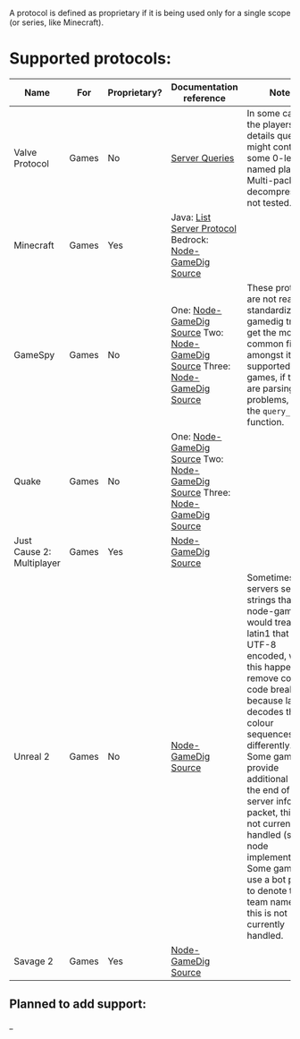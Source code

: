A protocol is defined as proprietary if it is being used only for a single scope (or series, like Minecraft).

# Supported protocols:

| Name                      | For   | Proprietary? | Documentation reference                                                                                                                                                                                                                                                                                             | Notes                                                                                                                                                                                                                                                                                                                                                                                                                             |
|---------------------------|-------|--------------|---------------------------------------------------------------------------------------------------------------------------------------------------------------------------------------------------------------------------------------------------------------------------------------------------------------------|-----------------------------------------------------------------------------------------------------------------------------------------------------------------------------------------------------------------------------------------------------------------------------------------------------------------------------------------------------------------------------------------------------------------------------------|
| Valve Protocol            | Games | No           | [Server Queries](https://developer.valvesoftware.com/wiki/Server_queries)                                                                                                                                                                                                                                           | In some cases, the players details query might contain some 0-length named players. Multi-packet decompression not tested.                                                                                                                                                                                                                                                                                                        |
| Minecraft                 | Games | Yes          | Java: [List Server Protocol](https://wiki.vg/Server_List_Ping) <br> Bedrock: [Node-GameDig Source](https://github.com/gamedig/node-gamedig/blob/master/protocols/minecraftbedrock.js)                                                                                                                               |                                                                                                                                                                                                                                                                                                                                                                                                                                   |
| GameSpy                   | Games | No           | One: [Node-GameDig Source](https://github.com/gamedig/node-gamedig/blob/master/protocols/gamespy1.js) Two: [Node-GameDig Source](https://github.com/gamedig/node-gamedig/blob/master/protocols/gamespy2.js) Three: [Node-GameDig Source](https://github.com/gamedig/node-gamedig/blob/master/protocols/gamespy3.js) | These protocols are not really standardized, gamedig tries to get the most common fields amongst its supported games, if there are parsing problems, use the `query_vars` function.                                                                                                                                                                                                                                               |
| Quake                     | Games | No           | One: [Node-GameDig Source](https://github.com/gamedig/node-gamedig/blob/master/protocols/quake1.js) Two: [Node-GameDig Source](https://github.com/gamedig/node-gamedig/blob/master/protocols/quake2.js) Three: [Node-GameDig Source](https://github.com/gamedig/node-gamedig/blob/master/protocols/quake3.js)       |                                                                                                                                                                                                                                                                                                                                                                                                                                   |
| Just Cause 2: Multiplayer | Games | Yes          | [Node-GameDig Source](https://github.com/gamedig/node-gamedig/blob/master/protocols/jc2mp.js)                                                                                                                                                                                                                       |
| Unreal 2                  | Games | No           | [Node-GameDig Source](https://github.com/gamedig/node-gamedig/blob/master/protocols/unreal2.js)                                                                                                                                                                                                                     | Sometimes servers send strings that node-gamedig would treat as latin1 that are UTF-8 encoded, when this happens the remove color code breaks because latin1 decodes the colour sequences differently. Some games provide additional info at the end of the server info packet, this is not currently handled (see the node implementation). Some games use a bot player to denote the team names, this is not currently handled. |
| Savage 2                  | Games | Yes          | [Node-GameDig Source](https://github.com/gamedig/node-gamedig/blob/master/protocols/savage2.js)                                                                                                                                                                                                                     |                                                                                                                                                                                                                                                                                                                                                                                                                                   |

## Planned to add support:

_
